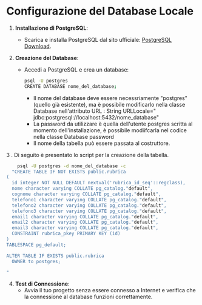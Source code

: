 # Configurazione del Database Locale

1. **Installazione di PostgreSQL**:
   - Scarica e installa PostgreSQL dal sito ufficiale: [PostgreSQL Download](https://www.postgresql.org/download/).

2. **Creazione del Database**:
   - Accedi a PostgreSQL e crea un database:

     ```bash
     psql -U postgres
     CREATE DATABASE nome_del_database;
     ```
     - Il nome del database deve essere necessriamente "postgres"(quello già esistente), ma è possibile modificarlo nella classe Database nell'attributo URL :
            String URLLocale=" jdbc:postgresql://localhost:5432/nome_database"
     - La password da utilizzare è quella dell'utente postgres scritta al momento dell'installazione, è possibile modiifcarla nel codice nella classe Database password
     - Il nome della tabella può essere passata al costruttore.

3 . Di seguito è presentato lo script per la creazione della tabella. 
  ```bash 
      psql -U postgres -d nome_del_database -c
    "CREATE TABLE IF NOT EXISTS public.rubrica
(
    id integer NOT NULL DEFAULT nextval('rubrica_id_seq'::regclass),
    nome character varying COLLATE pg_catalog."default",
    cognome character varying COLLATE pg_catalog."default",
    telefono1 character varying COLLATE pg_catalog."default",
    telefono2 character varying COLLATE pg_catalog."default",
    telefono3 character varying COLLATE pg_catalog."default",
    email1 character varying COLLATE pg_catalog."default",
    email2 character varying COLLATE pg_catalog."default",
    email3 character varying COLLATE pg_catalog."default",
    CONSTRAINT rubrica_pkey PRIMARY KEY (id)
  )
  TABLESPACE pg_default;

ALTER TABLE IF EXISTS public.rubrica
    OWNER to postgres;

"
 ```



4. **Test di Connessione**:
   - Avvia il tuo progetto senza essere connesso a Internet e verifica che la connessione al database funzioni correttamente.

